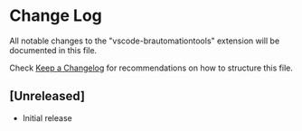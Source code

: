 # Change Log

All notable changes to the "vscode-brautomationtools" extension will be documented in this file.

Check [Keep a Changelog](http://keepachangelog.com/) for recommendations on how to structure this file.

## [Unreleased]

- Initial release